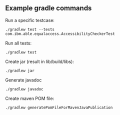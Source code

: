 ## Example gradle commands

Run a specific testcase:
```
./gradlew test --tests com.ibm.able.equalaccess.AccessibilityCheckerTest
```

Run all tests:
```
./gradlew test
```

Create jar (result in lib/build/libs):
```
./gradlew jar
```

Generate javadoc
```
./gradlew javadoc
```

Create maven POM file:
```
./gradlew generatePomFileForMavenJavaPublication
```